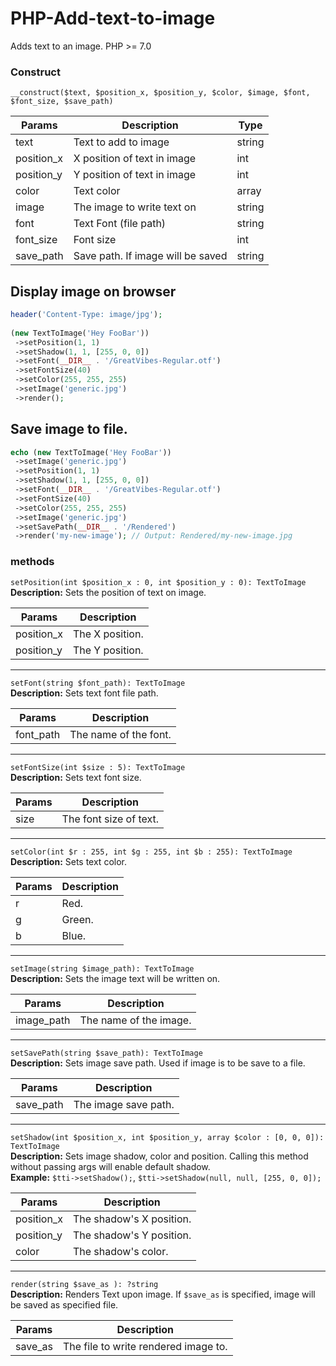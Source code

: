 # PHP-Add-text-to-image  
Adds text to an image. PHP >= 7.0  
  
### Construct
`__construct($text, $position_x, $position_y, $color, $image, $font, $font_size, $save_path)`
  
| Params        |Description                        | Type      |
|---------------|-----------------------------------|-----------
|text           |Text to add to image               | string    |
|position_x	    |X position of text in image        | int       |
|position_y	    |Y position of text in image        | int       |
|color          |Text color                         | array     |
|image          |The image to write text on         | string    |
|font           |Text Font (file path)              | string    |
|font_size      |Font size                          | int       |
|save_path      |Save path. If image will be saved  | string    |

  
## Display image on browser  
```php  
header('Content-Type: image/jpg');  
  
(new TextToImage('Hey FooBar'))  
 ->setPosition(1, 1)  
 ->setShadow(1, 1, [255, 0, 0])  
 ->setFont(__DIR__ . '/GreatVibes-Regular.otf')  
 ->setFontSize(40)  
 ->setColor(255, 255, 255)  
 ->setImage('generic.jpg')  
 ->render();  
```  
  
## Save image to file.  
```php  
echo (new TextToImage('Hey FooBar'))  
 ->setImage('generic.jpg')  
 ->setPosition(1, 1)  
 ->setShadow(1, 1, [255, 0, 0])  
 ->setFont(__DIR__ . '/GreatVibes-Regular.otf')  
 ->setFontSize(40)  
 ->setColor(255, 255, 255)  
 ->setImage('generic.jpg')  
 ->setSavePath(__DIR__ . '/Rendered')  
 ->render('my-new-image'); // Output: Rendered/my-new-image.jpg  
```
### methods
`setPosition(int $position_x : 0, int $position_y : 0): TextToImage`   
**Description:** Sets the position of text on image.
  
| Params        |Description                        |
|---------------|-----------------------------------|
|position_x     |The X position.               |
|position_y	    |The Y position.        |

---

`setFont(string $font_path): TextToImage`   
**Description:** Sets text font file path.
  
| Params        |Description                        |
|---------------|-----------------------------------|
|font_path     |The name of the font.               |


---

`setFontSize(int $size : 5): TextToImage`   
**Description:** Sets text font size.
  
| Params        |Description                        |
|---------------|-----------------------------------|
|size     |The font size of text.               |

---

`setColor(int $r : 255, int $g : 255, int $b : 255): TextToImage`   
**Description:** Sets text color.
  
| Params        |Description                        |
|---------------|-----------------------------------|
|r     |Red.               |
|g	    |Green.        |
|b	    |Blue.        |

---

`setImage(string $image_path): TextToImage`  
**Description:** Sets the image text will be written on.
  
| Params        |Description                        |
|---------------|-----------------------------------|
|image_path     |The name of the image.               |

---

`setSavePath(string $save_path): TextToImage`  
**Description:** Sets image save path. Used if image is to be save to a file.
  
| Params        |Description                        |
|---------------|-----------------------------------|
|save_path     |The image save path.               |

---

`setShadow(int $position_x, int $position_y, array $color : [0, 0, 0]): TextToImage`   
**Description:** Sets image shadow, color and position. Calling this method without passing args will enable default shadow.  
**Example:** `$tti->setShadow();`, `$tti->setShadow(null, null, [255, 0, 0]);`
  
| Params        |Description                        |
|---------------|-----------------------------------|
|position_x     |The shadow's X position.               |
|position_y	    |The shadow's Y position.        |
|color	    |The shadow's color.        |

---

`render(string $save_as ): ?string`   
**Description:** Renders Text upon image. If `$save_as` is specified, image will be saved as specified file.
  
| Params        |Description                        |
|---------------|-----------------------------------|
|save_as     |The file to write rendered image to.               |
